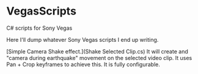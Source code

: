 # VegasScripts
C# scripts for Sony Vegas

Here I'll dump whatever Sony Vegas scripts I end up writing.

[Simple Camera Shake effect.](Shake Selected Clip.cs) It will create and "camera during earthquake" movement on the selected video clip. It uses Pan + Crop keyframes to achieve this. It is fully configurable.